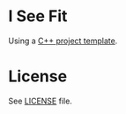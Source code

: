 # I See Fit

Using a [C++ project template].

# License

See [LICENSE](LICENSE) file.

[C++ project template]:https://github.com/CaioIcy/CPP_Project_Template
